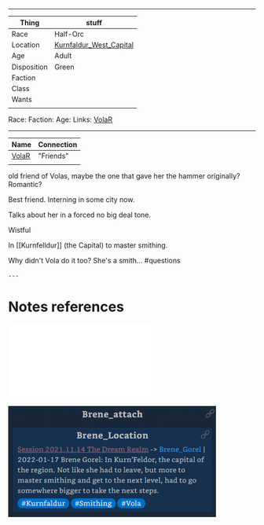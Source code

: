 ---
---

***
| Thing       | stuff                                                           |
| ----------- | --------------------------------------------------------------- |
| Race        | Half-Orc                                                        |
| Location    | [Kurnfaldur_West_Capital](../places/Kurnfaldur_West_Capital.md) |
| Age         | Adult                                                           |
| Disposition | Green                                                           |
| Faction     |                                                                 |
| Class       |                                                                 |
| Wants       |                                                                 |
|             |                                                                 |


Race: 
Faction:
Age:
Links: [VolaR](VolaR.md)

***
| Name            | Connection |
| --------------- | ---------- |
| [VolaR](VolaR.md) | "Friends"  |
|                 |            |

old friend of Volas, maybe the one that gave her the hammer originally? Romantic?

Best friend. Interning in some city now.

Talks about her in a forced no big deal tone.

Wistful

In [[Kurnfelldur]] (the Capital) to master smithing.

Why didn't Vola do it too? She's a smith...
#questions 

	---
# Notes references

![Brene_attach](../1_Embeds4Me/Brene_attach.md)

![](../Insights/Attach/2_Pictures4Losers/20220122043339.png)